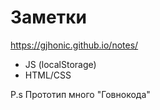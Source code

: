 # Заметки

https://gjhonic.github.io/notes/

- JS (localStorage)
- HTML/CSS

P.s Прототип много "Говнокода"
